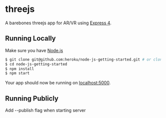 # threejs

A barebones threejs app for AR/VR using [Express 4](http://expressjs.com/).

## Running Locally

Make sure you have [Node.js](http://nodejs.org/)

```sh
$ git clone git@github.com:heroku/node-js-getting-started.git # or clone your own fork
$ cd node-js-getting-started
$ npm install
$ npm start
```

Your app should now be running on [localhost:5000](http://localhost:5000/).

## Running Publicly
Add --publish flag when starting server
